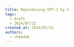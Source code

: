 ```yaml
---
title: Reproducing GPT-2 by C
tags:
  - draft
  - 2024/07/22
created_at: 2024/07/22
authors:
  - cheedah
---
```

